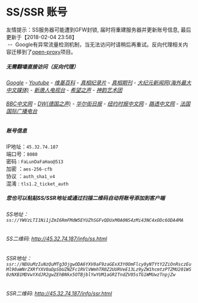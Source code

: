 # SS/SSR 账号 

友情提示：SS服务器可能遭到GFW封锁, 届时将重建服务器并更新账号信息, 最后更新于【2018-02-04 23:58】
<br/>&nbsp;--&nbsp; Google有异常流量检测机制，当无法访问时请稍后再重试。反向代理相关内容迁移到了[open-proxy](https://github.com/gfw-breaker/open-proxy)项目。

#####  无需翻墙直接访问（反向代理）
######  [Google](http://45.32.74.187:8888/search?q=425事件) - [Youtube](http://45.32.74.187:8700/results?search_query=器官) - [维基百科](http://45.32.74.187:8100/wiki/喬高-麥塔斯調查報告) - [真相纪录片](http://45.32.74.187/videos) - [真相期刊](http://45.32.74.187:8300/display.aspx?category_id=3&zhuanti_id=2) - [大纪元新闻网(海外最大中文媒体)](http://45.32.74.187/gb/nsc413.htm) - [新唐人电视台](http://45.32.74.187:8000/xtr/gb/prog204.html) - [希望之声](http://45.32.74.187:8200) - [神韵艺术团](http://45.32.74.187:8000/xtr/gb/prog673.html)<br/> <br/> [BBC中文网](http://45.32.74.187:9100/zhongwen) - [DW(德国之声)](http://45.32.74.187:9200/zh/在线报导/s-9058?&zhongwen=simp) - [华尔街日报](http://45.32.74.187:9300) - [纽约时报中文网](http://45.32.74.187:9400) - [路透中文网](http://45.32.74.187:9500/)  - [法国国际广播电台](http://45.32.74.187:9600/)

##### 账号信息
IP地址：`45.32.74.187`  
端口号：`8080`  
密码  : `FaLunDaFaHao@513`  
加密  ：`aes-256-cfb`  
协议  ：`auth_sha1_v4`  
混淆  : `tls1.2_ticket_auth`  

##### 您也可以粘贴SS/SSR地址或通过扫描二维码自动将账号添加到客户端

######  SS地址： `ss://YWVzLTI1Ni1jZmI6RmFMdW5EYUZhSGFvQDUxM0A0NS4zMi43NC4xODc6ODA4MA`   
######  SS二维码:  <a href="http://45.32.74.187/info/ss.html" target="_blank">http://45.32.74.187/info/ss.html</a>

######  SSR地址： `ssr://NDUuMzIuNzQuMTg3OjgwODA6YXV0aF9zaGExX3Y0OmFlcy0yNTYtY2ZiOnRsczEuMl90aWNrZXRfYXV0aDpSbUZNZFc1RVlVWmhTR0Z2UURVeE13Lz9yZW1hcmtzPTZMU201WS0zNXB1MDVwYXdJR2gwZEhBNkx5OTBjblYwYUM1aGRITndZV05sTG1WMUwzTnpjZw`     
######  SSR二维码:  <a href="http://45.32.74.187/info/ssr.html" target="_blank">http://45.32.74.187/info/ssr.html</a>


